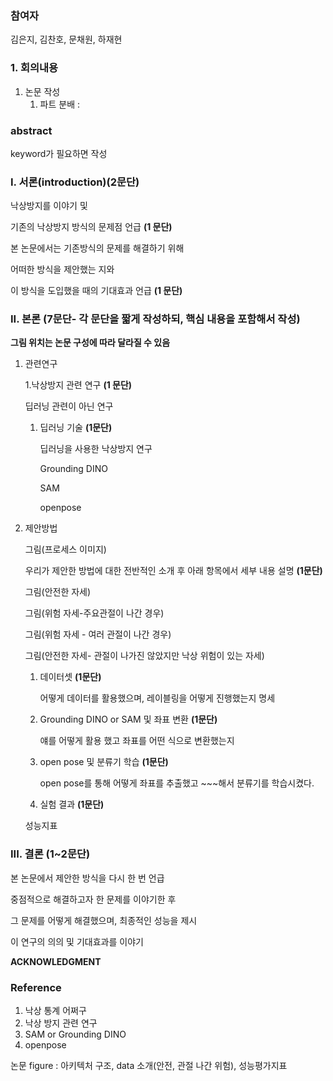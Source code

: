 ### 참여자
김은지, 김찬호, 문채원, 하재현

### 1. 회의내용

1. 논문 작성 
    1. 파트 분배 : 

### abstract

keyword가 필요하면 작성

### I. 서론(introduction)(2문단)

낙상방지를 이야기 및

기존의 낙상방지 방식의 문제점 언급 **(1 문단)**

본 논문에서는 기존방식의 문제를 해결하기 위해

어떠한 방식을  제안했는 지와

이 방식을 도입했을 때의 기대효과 언급 **(1 문단)**

### II. 본론 (7문단- 각 문단을 짧게 작성하되, 핵심 내용을 포함해서 작성)

**그림 위치는 논문 구성에 따라 달라질 수 있음**

1. 관련연구
    
    1.낙상방지 관련 연구 **(1 문단)**
    
    딥러닝 관련이 아닌 연구 
    
    1. 딥러닝 기술 **(1문단)**
        
        딥러닝을 사용한 낙상방지 연구
        
        Grounding DINO
        
        SAM
        
        openpose
        
2. 제안방법 
    
    그림(프로세스 이미지) 
    
    우리가 제안한 방법에 대한 전반적인 소개 후 아래 항목에서 세부 내용 설명 **(1문단)**
    
    그림(안전한 자세)
    
    그림(위험 자세-주요관절이 나간 경우)
    
    그림(위험 자세 - 여러 관절이 나간 경우)
    
    그림(안전한 자세- 관절이 나가진 않았지만 낙상 위험이 있는 자세)
    
    1. 데이터셋 **(1문단)**
        
        어떻게 데이터를 활용했으며, 레이블링을 어떻게 진행했는지 명세
        
    2. Grounding DINO or SAM 및 좌표 변환 **(1문단)**
        
        얘를 어떻게 활용 했고 좌표를 어떤 식으로 변환했는지
        
    3. open pose 및 분류기 학습 **(1문단)**
        
        open pose를 통해 어떻게 좌표를 추출했고 ~~~해서 분류기를 학습시켰다.  
        
    
     4. 실험 결과 **(1문단)** 
    
    성능지표
    

### III. 결론 **(**1~2문단**)**

본 논문에서 제안한 방식을 다시 한 번 언급

중점적으로 해결하고자 한 문제를 이야기한 후

그 문제를 어떻게 해결했으며, 최종적인 성능을 제시

이 연구의 의의 및 기대효과를 이야기

**ACKNOWLEDGMENT**   

### Reference

1. 낙상 통계 어쩌구
2. 낙상 방지 관련 연구
3. SAM or Grounding DINO
4. openpose

논문 figure : 아키텍처 구조, data 소개(안전, 관절 나간 위험), 성능평가지표